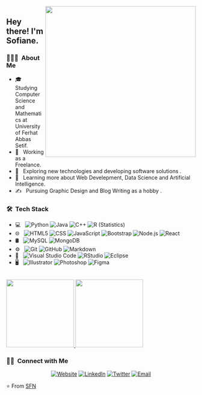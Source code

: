 <img align="right" width="400" height="400" src="https://github.com/sofiane-ch19/sofiane-ch19/blob/main/Sfn.jpg">

<h2> Hey there! I'm Sofiane.</h2>

<h3> 👨🏻‍💻 &nbsp;About Me </h3>

- 🎓 &nbsp; Studying Computer Science and Mathematics at University of Ferhat Abbas Setif.
- 💼 &nbsp; Working as a Freelance.
- 🤔 &nbsp; Exploring new technologies and developing software solutions .
- 🌱 &nbsp; Learning more about Web Develepment, Data Science and Artificial Intelligence.
- ✍️ &nbsp; Pursuing Graphic Design and Blog Writing as a hobby .

<h3> 🛠 &nbsp;Tech Stack</h3>

- 💻 &nbsp;
  ![Python](https://img.shields.io/badge/-Python-333333?style=flat&logo=python)
  ![Java](https://img.shields.io/badge/-Java-333333?style=flat&logo=Java&logoColor=007396)
  ![C++](https://img.shields.io/badge/-C++-333333?style=flat&logo=C%2B%2B&logoColor=00599C)
  ![R (Statistics)](https://img.shields.io/badge/-R-333333?style=flat&logo=R&logoColor=276DC3)
- 🌐 &nbsp;
  ![HTML5](https://img.shields.io/badge/-HTML5-333333?style=flat&logo=HTML5)
  ![CSS](https://img.shields.io/badge/-CSS-333333?style=flat&logo=CSS3&logoColor=1572B6)
  ![JavaScript](https://img.shields.io/badge/-JavaScript-333333?style=flat&logo=javascript)
  ![Bootstrap](https://img.shields.io/badge/-Bootstrap-333333?style=flat&logo=bootstrap&logoColor=563D7C)
  ![Node.js](https://img.shields.io/badge/-Node.js-333333?style=flat&logo=node.js)
  ![React](https://img.shields.io/badge/-React-333333?style=flat&logo=react)
- 🛢 &nbsp;
  ![MySQL](https://img.shields.io/badge/-MySQL-333333?style=flat&logo=mysql)
  ![MongoDB](https://img.shields.io/badge/-MongoDB-333333?style=flat&logo=mongodb)
- ⚙️ &nbsp;
  ![Git](https://img.shields.io/badge/-Git-333333?style=flat&logo=git)
  ![GitHub](https://img.shields.io/badge/-GitHub-333333?style=flat&logo=github)
  ![Markdown](https://img.shields.io/badge/-Markdown-333333?style=flat&logo=markdown)
- 🔧 &nbsp;
  ![Visual Studio Code](https://img.shields.io/badge/-Visual%20Studio%20Code-333333?style=flat&logo=visual-studio-code&logoColor=007ACC)
  ![RStudio](https://img.shields.io/badge/-RStudio-333333?style=flat&logo=rstudio)
  ![Eclipse](https://img.shields.io/badge/-Eclipse-333333?style=flat&logo=eclipse-ide&logoColor=2C2255)
- 🖥 &nbsp;
  ![Illustrator](https://img.shields.io/badge/-Illustrator-333333?style=flat&logo=adobe-illustrator)
  ![Photoshop](https://img.shields.io/badge/-Photoshop-333333?style=flat&logo=adobe-photoshop)
  ![Figma](https://img.shields.io/badge/-Figma-333333?style=flat&logo=figma)

<br/>

<a href="https://github.com/AVS1508">
  <img height="180em" src="https://github-readme-stats.vercel.app/api?username=sofiane-ch19&theme=buefy&show_icons=true" />
  <img height="180em" src="https://github-readme-stats.vercel.app/api/top-langs/?username=sofiane-ch19&theme=buefy&layout=compact" />
</a>

<br/>

<h3> 🤝🏻 &nbsp;Connect with Me </h3>

<p align="center">
<a href="https://www.sofiane.com/"><img alt="Website" src="https://img.shields.io/badge/Website-www.sofiane.com-blue?style=flat-square&logo=brave"></a>
<a href="https://www.linkedin.com/in/sofiane-chelghoum-52b958211/"><img alt="LinkedIn" src="https://img.shields.io/badge/LinkedIn-sofiane%20chelghoum-blue?style=flat-square&logo=linkedin"></a>
<a href="https://twitter.com/Sofiane_Chl"><img alt="Twitter" src="https://img.shields.io/badge/Twitter-sofiane_chelghoum-blue?style=flat-square&logo=twitter"></a>
<a href="mailto:chelghoum.sofiane19@gmail.com"><img alt="Email" src="https://img.shields.io/badge/Email-chelghoum.sofiane19@gmail.com-blue?style=flat-square&logo=gmail"></a>
</p>

⭐️ From [SFN](https://github.com/sofiane-ch19/)

